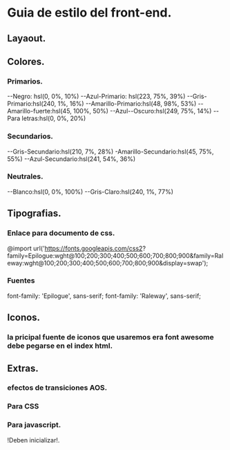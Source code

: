 # Guia de estilo del front-end.

## Layaout.



## Colores.

### Primarios.
--Negro: hsl(0, 0%, 10%)
--Azul-Primario: hsl(223, 75%, 39%)
--Gris-Primario:hsl(240, 1%, 16%)
--Amarillo-Primario:hsl(48, 98%, 53%)
--Amarillo-fuerte:hsl(45, 100%, 50%)
--Azul--Oscuro:hsl(249, 75%, 14%)
--Para letras:hsl(0, 0%, 20%)
### Secundarios.
--Gris-Secundario:hsl(210, 7%, 28%)
-Amarillo-Secundario:hsl(45, 75%, 55%)
--Azul-Secundario:hsl(241, 54%, 36%)
### Neutrales.
--Blanco:hsl(0, 0%, 100%)
--Gris-Claro:hsl(240, 1%, 77%)

## Tipografias.

### Enlace para documento de css.
@import url('https://fonts.googleapis.com/css2? family=Epilogue:wght@100;200;300;400;500;600;700;800;900&family=Raleway:wght@100;200;300;400;500;600;700;800;900&display=swap');

### Fuentes
font-family: 'Epilogue', sans-serif;
font-family: 'Raleway', sans-serif;

## Iconos.

### la pricipal fuente de iconos que usaremos era font awesome debe pegarse en el index html.

<script src="https://kit.fontawesome.com/f39c837191.js" crossorigin="anonymous"></script>


## Extras.
### efectos de transiciones AOS.
### Para CSS

<link href="https://unpkg.com/aos@2.3.1/dist/aos.css" rel="stylesheet">

### Para javascript.


<script src="https://unpkg.com/aos@2.3.1/dist/aos.js"></script>

!Deben inicializar!.
<script>
  AOS.init();
</script>